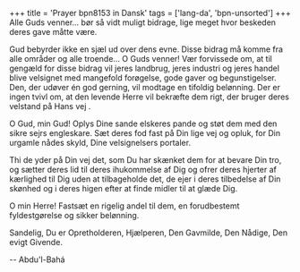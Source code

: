 +++
title = 'Prayer bpn8153 in Dansk'
tags = ['lang-da', 'bpn-unsorted']
+++
Alle Guds venner... bør så vidt muligt bidrage, lige meget hvor beskeden deres gave måtte være.

Gud bebyrder ikke en sjæl ud over dens evne. Disse bidrag må komme fra alle områder og alle troende... O Guds venner! Vær forvissede om, at til gengæld for disse bidrag vil jeres landbrug, jeres industri og jeres handel blive velsignet med mangefold forøgelse, gode gaver og begunstigelser. Den, der udøver én god gerning, vil modtage en tifoldig belønning. Der er ingen tvivl om, at den levende Herre vil bekræfte dem rigt, der bruger deres velstand på Hans vej .

O Gud, min Gud! Oplys Dine sande elskeres pande og støt dem med den sikre sejrs engleskare. Sæt deres fod fast på Din lige vej og opluk, for Din urgamle nådes skyld, Dine velsignelsers portaler.

Thi de yder på Din vej det, som Du har skænket dem for at bevare Din tro, og sætter deres lid til deres ihukommelse af Dig og ofrer deres hjerter af kærlighed til Dig uden at tilbageholde det, de ejer i deres tilbedelse af Din skønhed og i deres higen efter at finde midler til at glæde Dig.

O min Herre! Fastsæt en rigelig andel til dem, en forudbestemt fyldestgørelse og sikker belønning.

Sandelig, Du er Opretholderen, Hjælperen, Den Gavmilde, Den Nådige, Den evigt Givende.

-- Abdu'l-Bahá
